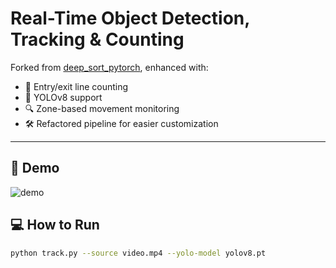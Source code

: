 # Real-Time Object Detection, Tracking & Counting

Forked from [deep_sort_pytorch](https://github.com/ZQPei/deep_sort_pytorch), enhanced with:

- 🎯 Entry/exit line counting
- 🧠 YOLOv8 support
- 🔍 Zone-based movement monitoring
- 🛠️ Refactored pipeline for easier customization

---

## 🧪 Demo

![demo](results/demo.gif)

## 💻 How to Run

```bash
python track.py --source video.mp4 --yolo-model yolov8.pt